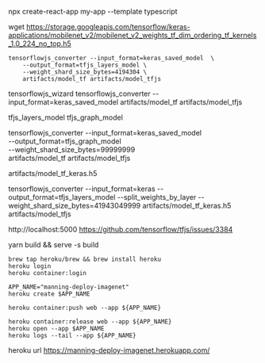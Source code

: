 

npx create-react-app my-app --template typescript



wget https://storage.googleapis.com/tensorflow/keras-applications/mobilenet_v2/mobilenet_v2_weights_tf_dim_ordering_tf_kernels_1.0_224_no_top.h5


```
tensorflowjs_converter --input_format=keras_saved_model  \
    --output_format=tfjs_layers_model \
    --weight_shard_size_bytes=4194304 \
    artifacts/model_tf artifacts/model_tfjs
```

tensorflowjs_wizard
tensorflowjs_converter --input_format=keras_saved_model artifacts/model_tf artifacts/model_tfjs


 tfjs_layers_model
tfjs_graph_model

tensorflowjs_converter --input_format=keras_saved_model  \
    --output_format=tfjs_graph_model \
    --weight_shard_size_bytes=99999999 \
    artifacts/model_tf artifacts/model_tfjs

artifacts/model_tf_keras.h5


tensorflowjs_converter --input_format=keras --output_format=tfjs_layers_model --split_weights_by_layer --weight_shard_size_bytes=41943049999 artifacts/model_tf_keras.h5 artifacts/model_tfjs



http://localhost:5000
https://github.com/tensorflow/tfjs/issues/3384

 yarn build && serve -s build



```
brew tap heroku/brew && brew install heroku
heroku login
heroku container:login

APP_NAME="manning-deploy-imagenet"
heroku create $APP_NAME

heroku container:push web --app ${APP_NAME}

heroku container:release web --app ${APP_NAME}
heroku open --app $APP_NAME
heroku logs --tail --app ${APP_NAME}
```


heroku url
https://manning-deploy-imagenet.herokuapp.com/